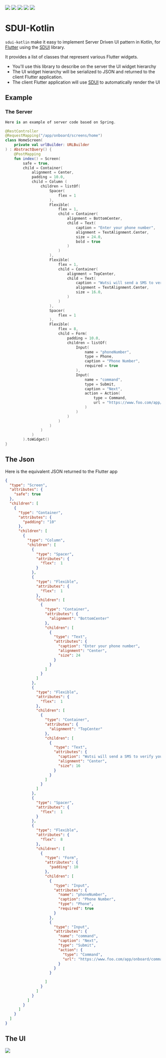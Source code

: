 [![](https://github.com/wutsi/sdui-kotlin/actions/workflows/master.yml/badge.svg)](https://github.com/wutsi/sdui-kotlin/actions/workflows/master.yml)
![](https://img.shields.io/github/v/tag/wutsi/sdui-kotlin)
![](https://img.shields.io/badge/licence-MIT-yellow.svg)
![](https://img.shields.io/badge/language-kotlin-blue.svg)
![](https://img.shields.io/badge/language-flutter-darkblue.svg)

# SDUI-Kotlin
`sdui-kotlin` make it easy to implement Server Driven UI pattern in Kotlin,
for [Flutter](https://flutter.dev/) using the [SDUI](https://pub.dev/packages/sdui) library.

It provides a list of classes that represent various Flutter widgets.
- You'll use this library to describe on the server the UI widget hierarchy
- The UI widget hierarchy will be serialized to JSON and returned to the client Flutter application.
- The client Flutter application will use [SDUI](https://pub.dev/packages/sdui) to automatically render the UI

## Example
### The Server
```kotlin
Here is an example of server code based on Spring.

@RestController
@RequestMapping("/app/onboard/screens/home")
class HomeScreen(
    private val urlBuilder: URLBuilder
) : AbstractQuery() {
    @PostMapping
    fun index() = Screen(
        safe = true,
        child = Container(
            alignment = Center,
            padding = 10.0,
            child = Column (
                children = listOf(
                    Spacer(
                        flex = 1
                    ),
                    Flexible(
                        flex = 1,
                        child = Container(
                            alignment = BottomCenter,
                            child = Text(
                                caption = "Enter your phone number",
                                alignment = TextAlignment.Center,
                                size = 24.0,
                                bold = true
                            )
                        )
                    ),
                    Flexible(
                        flex = 1,
                        child = Container(
                            alignment = TopCenter,
                            child = Text(
                                caption = "Wutsi will send a SMS to verify your phone number",
                                alignment = TextAlignment.Center,
                                size = 16.0,
                            )
                        )
                    ),
                    Spacer(
                        flex = 1
                    ),
                    Flexible(
                        flex = 8,
                        child = Form(
                            padding = 10.0,
                            children = listOf(
                                Input(
                                    name = "phoneNumber",
                                    type = Phone,
                                    caption = "Phone Number",
                                    required = true
                                ),
                                Input(
                                    name = "command",
                                    type = Submit,
                                    caption = "Next",
                                    action = Action(
                                        type = Command,
                                        url = "https://www.foo.com/app/onboard/commands/send-sms-code")
                                    )
                                )
                            )
                        )
                    )
                )
            )
        ).toWidget()
}
```

## The Json
Here is the equivalent JSON returned to the Flutter app
```json
{
  "type": "Screen",
  "attributes": {
    "safe": true
  },
  "children": [
    {
      "type": "Container",
      "attributes": {
        "padding": "10"
      },
      "children": [
        {
          "type": "Column",
          "children": [
            {
              "type": "Spacer",
              "attributes": {
                "flex":  1
              }
            },
            {
              "type": "Flexible",
              "attributes": {
                "flex":  1
              },
              "children": [
                {
                  "type": "Container",
                  "attributes": {
                    "alignment": "BottomCenter"
                  },
                  "children": [
                    {
                      "type": "Text",
                      "attributes": {
                        "caption": "Enter your phone number",
                        "alignment": "Center",
                        "size": 24
                      }
                    }
                  ]
                }
              ]
            },
            {
              "type": "Flexible",
              "attributes": {
                "flex":  1
              },
              "children": [
                {
                  "type": "Container",
                  "attributes": {
                    "alignment": "TopCenter"
                  },
                  "children": [
                    {
                      "type": "Text",
                      "attributes": {
                        "caption": "Wutsi will send a SMS to verify your phone number",
                        "alignment": "Center",
                        "size": 16
                      }
                    }
                  ]
                }
              ]
            },
            {
              "type": "Spacer",
              "attributes": {
                "flex":  1
              }
            },
            {
              "type": "Flexible",
              "attributes": {
                "flex":  8
              },
              "children": [
                {
                  "type": "Form",
                  "attributes": {
                    "padding": 10
                  },
                  "children": [
                    {
                      "type": "Input",
                      "attributes": {
                        "name": "phoneNumber",
                        "caption": "Phone Number",
                        "type": "Phone",
                        "required": true
                      }
                    },
                    {
                      "type": "Input",
                      "attributes": {
                        "name": "command",
                        "caption": "Next",
                        "type": "Submit",
                        "action": {
                          "type": "Command",
                          "url": "https://www.foo.com/app/onboard/commands/send-sms-code"
                        }
                      }
                    }

                  ]
                }
              ]
            }
          ]
        }
      ]
    }
  ]
}
```

## The UI
![](doc/images/screenshot.png)
